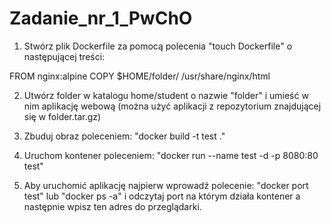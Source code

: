 # Zadanie_nr_1_PwChO

1. Stwórz plik Dockerfile za pomocą polecenia "touch Dockerfile" o następującej treści:

FROM nginx:alpine
COPY $HOME/folder/ /usr/share/nginx/html

2. Utwórz folder w katalogu home/student o nazwie "folder" i umieść w nim aplikację webową (można użyć aplikacji z repozytorium znajdującej się w folder.tar.gz)

3. Zbuduj obraz poleceniem: "docker build -t test ."

4. Uruchom kontener poleceniem: "docker run --name test -d -p 8080:80 test"

5. Aby uruchomić aplikację najpierw wprowadź polecenie: "docker port test" lub "docker ps -a" i odczytaj port na którym działa kontener a następnie wpisz ten adres do przeglądarki.

